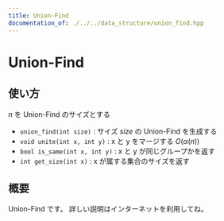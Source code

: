 ```yaml
---
title: Union-Find
documentation_of: ./../../data_structure/union_find.hpp
---
```


# Union-Find

## 使い方

$n$ を Union-Find のサイズとする

- ``union_find(int size)`` : サイズ $size$ の Union-Find を生成する
- ``void unite(int x, int y)`` : x と y をマージする $O(\alpha(n))$
- ``bool is_same(int x, int y)`` : x と y が同じグループかを返す
- ``int get_size(int x)`` : x が属する集合のサイズを返す

## 概要

Union-Find です。
詳しい説明はインターネットを利用してね。

